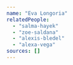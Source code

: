 ```yaml
---
name: "Eva Longoria"
relatedPeople:
  - "salma-hayek"
  - "zoe-saldana"
  - "alexis-bledel"
  - "alexa-vega"
sources: []
---
```



